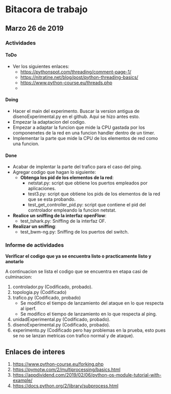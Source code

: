 # Bitacora de trabajo #

## Marzo 26 de 2019 ## 

### Actividades ###

#### ToDo ####
* Ver los siguientes enlaces:
  * https://pythonspot.com/threading/comment-page-1/
  * https://nitratine.net/blog/post/python-threading-basics/
  * https://www.python-course.eu/threads.php
  * 
#### Doing ####

* Hacer el main del experimento. Buscar la version antigua de disenoExperimental.py en el github. Aqui se hizo antes esto.
* Empezar la adaptacion del codigo.
* Empezar a adaptar la funcion que mide la CPU gastada por los componenetes de la red en una funcion handler dentro de un timer.
* Implementar la parte que mide la CPU de los elementos de red como una funcion.

  
#### Done ####
* Acabar de implentar la parte del trafico para el caso del ping.
* Agregar codigo que hagan lo siguiente:
  * **Obtenga los pid de los elementos de la red**: 
    * netstat.py: script que obtiene los puertos empleados por aplicaciones.
    * test3.py: script que obtiene los pids de los elementos de la red que se esta probando.
    * test_get_controller_pid.py: script que contiene el pid del controlador empleando la funcion netstat.
* **Realice un sniffing de la interfaz openFlow**: 
    * test_tshark.py: Sniffing de la interfaz OF.
* **Realizar un sniffing**:
    * test_bwm-ng.py: Sniffing de los puertos del switch.

### Informe de actividades ###

**Verificar el codigo que ya se encuentra listo o practicamente listo y anotarlo**

A continuacion se lista el codigo que se encuentra en etapa casi de culminacion:
1. controlador.py (Codificado, probado).
2. topologia.py (Codificado)
3. trafico.py (Codificado, probado)
   * Se modifico el tiempo de lanzamiento del ataque en lo que respecta al iperf.
   * Se modifico el tiempo de lanzamiento en lo que respecta al ping. 
4. unidadExperimental.py (Codificado, probado).
5. disenoExperimental.py (Codificado, probado). 
6. experimento.py (Codificado pero hay problemas en la prueba, esto pues se no se lanzan metricas con trafico normal y de ataque).

## Enlaces de interes ##
1. https://www.python-course.eu/forking.php
2. https://pymotw.com/2/multiprocessing/basics.html
3. https://appdividend.com/2019/02/06/python-os-module-tutorial-with-example/
4. https://docs.python.org/2/library/subprocess.html